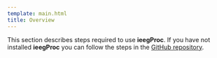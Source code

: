 ```yaml
---
template: main.html
title: Overview
---
```


This section describes steps required to use **ieegProc**. If you have not installed **ieegProc** you can follow the steps in the <a href="https://github.com/greydongilmore/ieegProc" target="_blank">GitHub repository</a>.


<br>
<br>
<br>